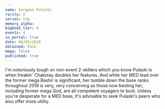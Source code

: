 ```yaml
---
name: Surgeon Pulaski
rarity: 5
series: tng
memory_alpha:
bigbook_tier: 9
events: 4
in_portal: true
date: 06/03/2018
obtained: Pack
mega: false
published: true
---
```


I'm notoriously tough on non-event 2-skillers which you know Pulaski is when freakin' Chakotay doubles her features. And while her MED lead over the former mega Bashir is significant, her tumble down the base ranks throughout 2019 is very, very concerning as those now besting her, including former mega Qod, are all competent voyagers to boot. Unless you're desperate for a MED base, it's advisable to seek Pulaski's peers who also offer more utility.

